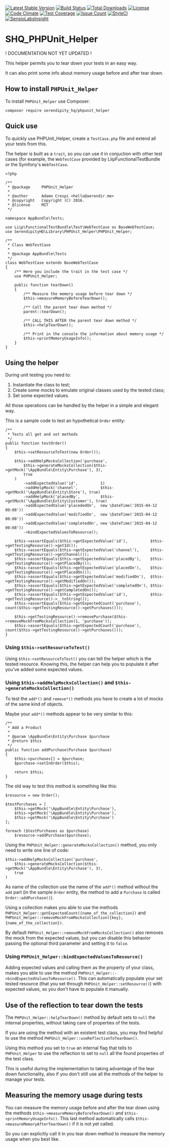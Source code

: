 [![Latest Stable Version](https://poser.pugx.org/serendipity_hq/phpunit_helper/v/stable)](https://packagist.org/packages/serendipity_hq/phpunit_helper)
[![Build Status](https://travis-ci.org/SerendipityHQ/SHQ_PHPUnit_Helper.svg?branch=master)](https://travis-ci.org/SerendipityHQ/SHQ_PHPUnit_Helper)
[![Total Downloads](https://poser.pugx.org/serendipity_hq/phpunit_helper/downloads)](https://packagist.org/packages/serendipity_hq/phpunit_helper)
[![License](https://poser.pugx.org/serendipity_hq/phpunit_helper/license)](https://packagist.org/packages/serendipity_hq/phpunit_helper)
[![Code Climate](https://codeclimate.com/github/SerendipityHQ/SHQ_PHPUnit_Helper/badges/gpa.svg)](https://codeclimate.com/github/SerendipityHQ/SHQ_PHPUnit_Helper)
[![Test Coverage](https://codeclimate.com/github/SerendipityHQ/SHQ_PHPUnit_Helper/badges/coverage.svg)](https://codeclimate.com/github/SerendipityHQ/SHQ_PHPUnit_Helper/coverage)
[![Issue Count](https://codeclimate.com/github/SerendipityHQ/SHQ_PHPUnit_Helper/badges/issue_count.svg)](https://codeclimate.com/github/SerendipityHQ/SHQ_PHPUnit_Helper)
[![StyleCI](https://styleci.io/repos/49512498/shield)](https://styleci.io/repos/49512498)
[![SensioLabsInsight](https://insight.sensiolabs.com/projects/44c653ec-de7b-46ce-a449-db951cabaa41/mini.png)](https://insight.sensiolabs.com/projects/44c653ec-de7b-46ce-a449-db951cabaa41)

# SHQ_PHPUnit_Helper

! DOCUMENTATION NOT YET UPDATED !

This helper permits you to tear down your tests in an easy way.

It can also print some info about memory usage before and after tear down.

## How to install `PHPUnit_Helper`

To install `PHPUnit_Helper` use Composer:

    composer require serendipity_hq/phpunit_helper

## Quick use

To quickly use PHPUnit_Helper, create a `TestCase.php` file and extend all your tests from this.

The helper is built as a `trait`, so you can use it in conjuction with other test cases (for example, the `WebTestCase` 
provided by LiipFunctionalTestBundle or the Symfony's `WebTestCase`.

    <?php
    
    /**
     * @package     PHPUnit_Helper
     *
     * @author      Adamo Crespi <hello@aerendir.me>
     * @copyright   Copyright (C) 2016.
     * @license     MIT
     */

    namespace AppBundle\Tests;
    
    use Liip\FunctionalTestBundle\Test\WebTestCase as BaseWebTestCase;
    use SerendipityHQ\Library\PHPUnit_Helper\PHPUnit_Helper;
    
    /**
     * Class WebTestCase
     *
     * @package AppBundle\Tests
     */
    class WebTestCase extends BaseWebTestCase
    {
        /** Here you include the trait in the test case */
        use PHPUnit_Helper;
    
        public function tearDown()
        {
            /** Measure the memory usage before tear down */
            $this->measureMemoryBeforeTearDown();

            /** Call the parent tear down method */
            parent::tearDown();
    
            /** CALL THIS AFTER the parent tear down method */
            $this->helpTearDown();
    
            /** Print in the console the information about memory usage */
            $this->printMemoryUsageInfo();
        }
    }

## Using the helper

During unit testing you need to:

1. Instantiate the class to test;
2. Create some mocks to emulate original classes used by the tested class;
3. Set some expected values.

All those operations can be handled by the helper in a simple and elegant way.

This is a sample code to test an hypothetical `Order` entity:

    /**
     * Tests all get and set methods
     */
    public function testOrder()
    {
        $this->setResourceToTest(new Order());

        $this->addHelpMocksCollection('purchase',
            $this->generateMocksCollection($this->getMock('\AppBundle\Entity\Purchase'), 3),
            true
        )
            ->addExpectedValue('id',          1)
            ->addHelpMock('channel',          $this->getMock('\AppBundle\Entity\Store'), true)
            ->addHelpMock('placedBy',         $this->getMock('\AppBundle\Entity\Customer'), true)
            ->addExpectedValue('placededOn',  new \DateTime('2015-04-12 00:08'))
            ->addExpectedValue('modifiedOn',  new \DateTime('2015-04-12 00:08'))
            ->addExpectedValue('completedOn', new \DateTime('2015-04-12 00:08'))
            ->bindExpectedValuesToResource();

        $this->assertEquals($this->getExpectedValue('id'),          $this->getTestingResource()->getId());
        $this->assertEquals($this->getExpectedValue('channel'),     $this->getTestingResource()->getChannel());
        $this->assertEquals($this->getExpectedValue('placedBy'),    $this->getTestingResource()->getPlacedBy());
        $this->assertEquals($this->getExpectedValue('placedOn'),    $this->getTestingResource()->getPlacedOn());
        $this->assertEquals($this->getExpectedValue('modifiedOn'),  $this->getTestingResource()->getModifiedOn());
        $this->assertEquals($this->getExpectedValue('completedOn'), $this->getTestingResource()->getCompletedOn());
        $this->assertEquals($this->getExpectedValue('id'),          $this->getTestingResource()->__toString());
        $this->assertEquals($this->getExpectedCount('purchase'),    count($this->getTestingResource()->getPurchases()));

        $this->getTestingResource()->removePurchase($this->removeMockFromMocksCollection(1, 'purchase'));
        $this->assertEquals($this->getExpectedCount('purchase'), count($this->getTestingResource()->getPurchases()));
    }

### Using `$this->setResourceToTest()`

Using `$this->setResourceToTest()` you can tell the helper which is the tested resource.
Knowing this, the helper can help you to populate it after you've added some expected values.

### Using `$this->addHelpMocksCollection()` and `$this->generateMocksCollection()`

To test the `add*()` and `remove*()` methods you have to create a lot of mocks of the same kind of objects.

Maybe your `add*()` methods appear to be very similar to this:

    /**
     * Add a Product
     *
     * @param \AppBundle\Entity\Purchase $purchase
     * @return $this
     */
    public function addPurchase(Purchase $purchase)
    {
        $this->purchases[] = $purchase;
        $purchase->setInOrder($this);

        return $this;
    }

The old way to test this method is something like this:

    $resource = new Order();
    
    $testPurchases = [
        $this->getMock('\AppBundle\Entity\Purchase'),
        $this->getMock('\AppBundle\Entity\Purchase'),
        $this->getMock('\AppBundle\Entity\Purchase')
    ];
    
    foreach ($testPurchases as $purchase)
        $resource->addPurchase($purchase);
        
Using the `PHPUnit_Helper::generateMocksCollection()` method, you only need to write one line of code:

    $this->addHelpMocksCollection('purchase',
        $this->generateMocksCollection($this->getMock('\AppBundle\Entity\Purchase'), 3),
        true
    )

As name of the collection use the name of the `add*()` method without the `add` part (in the sample `Order` entity,
the method to add a `Purchase` is called `Order::addPurchase()`).

Using a collection makes you able to use the methods `PHPUnit_Helper::getExpectedCount({name_of_the_collection})` and 
`PHPUnit_Helper::removeMockFromMocksCollection({key}, {name_of_the_collection})`.

By default `PHPUnit_Helper::removeMockFromMocksCollection()` also removes the mock from the expected values, but you can
disable this behavior passing the optional third parameter and setting it to `false`.

### Using `PHPUnit_Helper::bindExpectedValuesToResource()`

Adding expected values and calling them as the property of your class, makes you able to use the method `PHPUnit_Helper::->bindExpectedValuesToResource()`.
This can automatically populate your set tested resource (that you set through `PHPUnit_Helper::setResource()`) with
expected values, so you don't have to populate it manually.

## Use of the reflection to tear down the tests

The `PHPUnit_Helper::helpTearDown()` method by default sets to `null` the internal properties, without taking care of
properties of the tests.

If you are using the method with an existent test class, you may find helpful to use the method
`PHPUnit_Helper::useReflectionToTearDown()`.

Using this method you set to `true` an internal flag that tells to `PHPUnit_Helper` to use the reflection to set to
`null` all the found properties of the test class.

This is useful during the implementation to taking advantage of the tear down functionality, also if you don't still use
all the methods of the helper to manage your tests.

## Measuring the memory usage during tests

You can measure the memory usage before and after the tear down using the methods `$this->measureMemoryBeforeTearDown()` 
and `$this->printMemoryUsageInfo()`. This last method automatically calls `$this->measureMemoryAfterTearDown()` if it is not
yet called.

So you can explicitly call it in you tear down method to measure the memory usage when you best like.
